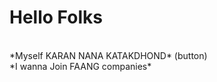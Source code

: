 <h1>Hello Folks</h1>
<BR>
*Myself KARAN NANA KATAKDHOND* (button)<br>
*I wanna Join FAANG companies*


